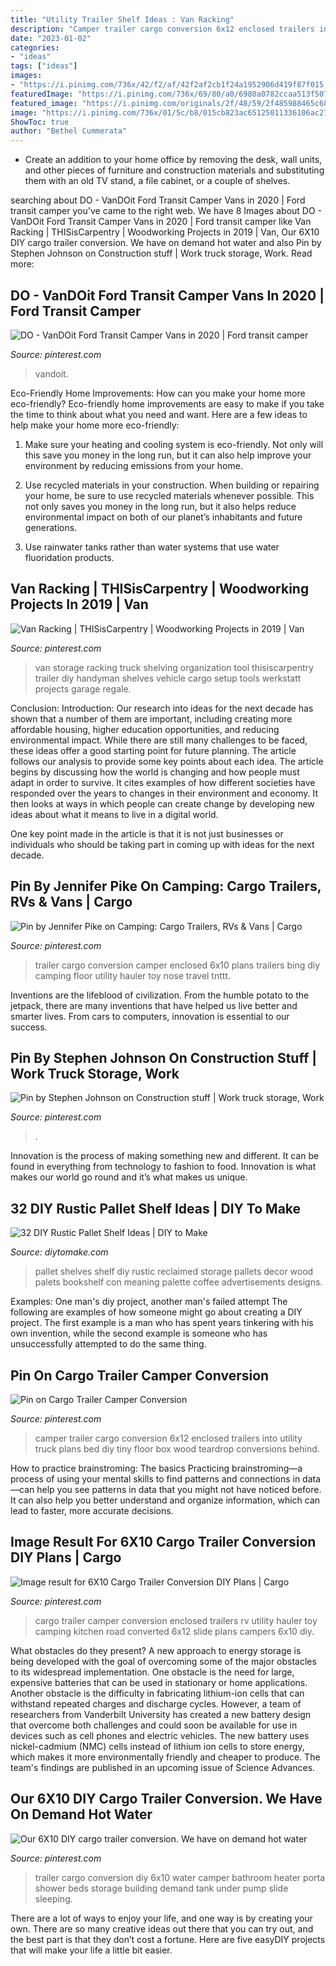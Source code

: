 ```yaml
---
title: "Utility Trailer Shelf Ideas : Van Racking"
description: "Camper trailer cargo conversion 6x12 enclosed trailers into utility truck plans bed diy tiny floor box wood teardrop conversions behind"
date: "2023-01-02"
categories:
- "ideas"
tags: ["ideas"]
images:
- "https://i.pinimg.com/736x/42/f2/af/42f2af2cb1f24a1952906d419f87f015.jpg"
featuredImage: "https://i.pinimg.com/736x/69/80/a0/6980a0782ccaa513f5070f9c577f5d83.jpg"
featured_image: "https://i.pinimg.com/originals/2f/48/59/2f485988465c681c532f5cbf69e18d81.jpg"
image: "https://i.pinimg.com/736x/01/5c/b8/015cb823ac65125011336106ac27dd84--cargo-trailer-conversion-cargo-trailer-camper.jpg"
ShowToc: true
author: "Bethel Cummerata"
---
```



- Create an addition to your home office by removing the desk, wall units, and other pieces of furniture and construction materials and substituting them with an old TV stand, a file cabinet, or a couple of shelves.

	

		
searching about DO - VanDOit Ford Transit Camper Vans in 2020 | Ford transit camper you've came to the right web. We have 8 Images about DO - VanDOit Ford Transit Camper Vans in 2020 | Ford transit camper like Van Racking | THISisCarpentry | Woodworking Projects in 2019 | Van, Our 6X10 DIY cargo trailer conversion. We have on demand hot water and also Pin by Stephen Johnson on Construction stuff | Work truck storage, Work. Read more:
		
    
## DO - VanDOit Ford Transit Camper Vans In 2020 | Ford Transit Camper

<img loading=lazy src="https://i.pinimg.com/736x/69/80/a0/6980a0782ccaa513f5070f9c577f5d83.jpg" onerror="this.onerror=null;this.src='https://tse2.mm.bing.net/th?id=OIP.M_XsFz0FUGuT0-2lZ8QuhwHaFj&amp;pid=15.1';" alt="DO - VanDOit Ford Transit Camper Vans in 2020 | Ford transit camper">

_Source: pinterest.com_

>vandoit. 

	

Eco-Friendly Home Improvements: How can you make your home more eco-friendly?
Eco-friendly home improvements are easy to make if you take the time to think about what you need and want. Here are a few ideas to help make your home more eco-friendly:
1. Make sure your heating and cooling system is eco-friendly. Not only will this save you money in the long run, but it can also help improve your environment by reducing emissions from your home.

2. Use recycled materials in your construction. When building or repairing your home, be sure to use recycled materials whenever possible. This not only saves you money in the long run, but it also helps reduce environmental impact on both of our planet’s inhabitants and future generations.

3. Use rainwater tanks rather than water systems that use water fluoridation products.

    
## Van Racking | THISisCarpentry | Woodworking Projects In 2019 | Van

<img loading=lazy src="https://i.pinimg.com/736x/0e/c2/e6/0ec2e64f0e49996401ea204be297dcf5--van-storage-storage-ideas.jpg?b=t" onerror="this.onerror=null;this.src='https://tse3.mm.bing.net/th?id=OIP.DPkP4w8-DVYPutyAKSTw4gHaLI&amp;pid=15.1';" alt="Van Racking | THISisCarpentry | Woodworking Projects in 2019 | Van">

_Source: pinterest.com_

>van storage racking truck shelving organization tool thisiscarpentry trailer diy handyman shelves vehicle cargo setup tools werkstatt projects garage regale. 

	

Conclusion:
Introduction: Our research into ideas for the next decade has shown that a number of them are important, including creating more affordable housing, higher education opportunities, and reducing environmental impact. While there are still many challenges to be faced, these ideas offer a good starting point for future planning. The article follows our analysis to provide some key points about each idea.
The article begins by discussing how the world is changing and how people must adapt in order to survive. It cites examples of how different societies have responded over the years to changes in their environment and economy. It then looks at ways in which people can create change by developing new ideas about what it means to live in a digital world.

One key point made in the article is that it is not just businesses or individuals who should be taking part in coming up with ideas for the next decade.

    
## Pin By Jennifer Pike On Camping: Cargo Trailers, RVs &amp; Vans | Cargo

<img loading=lazy src="https://i.pinimg.com/736x/01/5c/b8/015cb823ac65125011336106ac27dd84--cargo-trailer-conversion-cargo-trailer-camper.jpg" onerror="this.onerror=null;this.src='https://tse1.mm.bing.net/th?id=OIP.oe8QiOUL_dLJwXHN6-KIjAHaFj&amp;pid=15.1';" alt="Pin by Jennifer Pike on Camping: Cargo Trailers, RVs &amp; Vans | Cargo">

_Source: pinterest.com_

>trailer cargo conversion camper enclosed 6x10 plans trailers bing diy camping floor utility hauler toy nose travel tnttt. 

	

Inventions are the lifeblood of civilization. From the humble potato to the jetpack, there are many inventions that have helped us live better and smarter lives. From cars to computers, innovation is essential to our success.

    
## Pin By Stephen Johnson On Construction Stuff | Work Truck Storage, Work

<img loading=lazy src="https://i.pinimg.com/originals/2f/48/59/2f485988465c681c532f5cbf69e18d81.jpg" onerror="this.onerror=null;this.src='https://tse3.mm.bing.net/th?id=OIP.bP3xWP2skaDj4f8YTZgMUgHaJ4&amp;pid=15.1';" alt="Pin by Stephen Johnson on Construction stuff | Work truck storage, Work">

_Source: pinterest.com_

>. 

	

Innovation is the process of making something new and different. It can be found in everything from technology to fashion to food. Innovation is what makes our world go round and it’s what makes us unique.

    
## 32 DIY Rustic Pallet Shelf Ideas | DIY To Make

<img loading=lazy src="http://www.diytomake.com/wp-content/uploads/2015/12/recycled-pallet-shelf.jpg" onerror="this.onerror=null;this.src='https://tse3.mm.bing.net/th?id=OIP.yEe4wIdLOMStfyEfZhYEigHaJ5&amp;pid=15.1';" alt="32 DIY Rustic Pallet Shelf Ideas | DIY to Make">

_Source: diytomake.com_

>pallet shelves shelf diy rustic reclaimed storage pallets decor wood palets bookshelf con meaning palette coffee advertisements designs. 

	

Examples: One man's diy project, another man's failed attempt
The following are examples of how someone might go about creating a DIY project. The first example is a man who has spent years tinkering with his own invention, while the second example is someone who has unsuccessfully attempted to do the same thing.

    
## Pin On Cargo Trailer Camper Conversion

<img loading=lazy src="https://i.pinimg.com/736x/12/8e/06/128e063d3a3c72342e74006a2fc67d73--cargo-trailer-camper-cargo-trailers.jpg" onerror="this.onerror=null;this.src='https://tse4.mm.bing.net/th?id=OIP.gRtJ4X89C2aO_ESc_IZ1zwHaJ3&amp;pid=15.1';" alt="Pin on Cargo Trailer Camper Conversion">

_Source: pinterest.com_

>camper trailer cargo conversion 6x12 enclosed trailers into utility truck plans bed diy tiny floor box wood teardrop conversions behind. 

	

How to practice brainstroming: The basics
Practicing brainstroming—a process of using your mental skills to find patterns and connections in data—can help you see patterns in data that you might not have noticed before. It can also help you better understand and organize information, which can lead to faster, more accurate decisions.

    
## Image Result For 6X10 Cargo Trailer Conversion DIY Plans | Cargo

<img loading=lazy src="https://i.pinimg.com/736x/42/f2/af/42f2af2cb1f24a1952906d419f87f015.jpg" onerror="this.onerror=null;this.src='https://tse3.mm.bing.net/th?id=OIP.RvXXfUhEAMbGHBFTgASuxwHaFj&amp;pid=15.1';" alt="Image result for 6X10 Cargo Trailer Conversion DIY Plans | Cargo">

_Source: pinterest.com_

>cargo trailer camper conversion enclosed trailers rv utility hauler toy camping kitchen road converted 6x12 slide plans campers 6x10 diy. 

	

What obstacles do they present?
A new approach to energy storage is being developed with the goal of overcoming some of the major obstacles to its widespread implementation. One obstacle is the need for large, expensive batteries that can be used in stationary or home applications. Another obstacle is the difficulty in fabricating lithium-ion cells that can withstand repeated charges and discharge cycles. However, a team of researchers from Vanderbilt University has created a new battery design that overcome both challenges and could soon be available for use in devices such as cell phones and electric vehicles. The new battery uses nickel-cadmium (NMC) cells instead of lithium ion cells to store energy, which makes it more environmentally friendly and cheaper to produce. The team's findings are published in an upcoming issue of Science Advances.

    
## Our 6X10 DIY Cargo Trailer Conversion. We Have On Demand Hot Water

<img loading=lazy src="https://i.pinimg.com/originals/da/4e/12/da4e12a46919810e4492bbbb494eef43.jpg" onerror="this.onerror=null;this.src='https://tse4.mm.bing.net/th?id=OIP.vg4C88QGa-QmSXz7tQ8uAQHaJ4&amp;pid=15.1';" alt="Our 6X10 DIY cargo trailer conversion. We have on demand hot water">

_Source: pinterest.com_

>trailer cargo conversion diy 6x10 water camper bathroom heater porta shower beds storage building demand tank under pump slide sleeping. 

	

There are a lot of ways to enjoy your life, and one way is by creating your own. There are so many creative ideas out there that you can try out, and the best part is that they don’t cost a fortune. Here are five easyDIY projects that will make your life a little bit easier.

